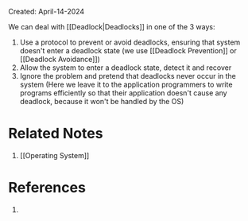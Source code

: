 Created: April-14-2024

We can deal with [[Deadlock|Deadlocks]] in one of the 3 ways:

1. Use a protocol to prevent or avoid deadlocks, ensuring that system doesn't enter a deadlock state (we use [[Deadlock Prevention]] or [[Deadlock Avoidance]])
2. Allow the system to enter a deadlock state, detect it and recover
3. Ignore the problem and pretend that deadlocks never occur in the system (Here we leave it to the application programmers to write programs efficiently so that their application doesn't cause any deadlock, because it won't be handled by the OS)

# Related Notes

1. [[Operating System]]
# References

1. 